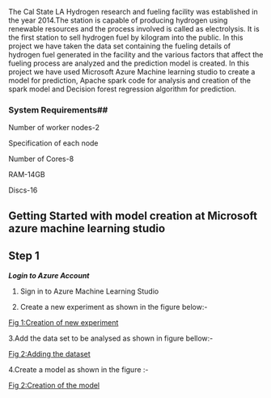 The Cal State LA Hydrogen research and fueling facility was established in the year 2014.The station is capable of producing hydrogen using renewable resources and the process involved is called as electrolysis. It is the first station to sell hydrogen fuel by kilogram into the public. In this project we have taken the data set containing the fueling details of hydrogen fuel generated in the facility and the various factors that affect the fueling process are analyzed and the prediction model is created. In this project we have used Microsoft Azure Machine learning studio to create a model for prediction, Apache spark code for analysis and creation of the spark model and Decision forest regression algorithm for prediction.

### **System Requirements**##
Number of worker nodes-2

Specification of each node

Number of Cores-8

RAM-14GB

Discs-16


## **Getting Started with model creation at Microsoft azure machine learning studio**

## Step 1
**_Login to Azure Account_**

1. Sign in to Azure Machine Learning Studio

2. Create a new experiment as shown in the figure below:- 

 [Fig 1:Creation of new experiment](https://github.com/manvichandra/hydrogen-gas-power-plant/blob/master/Images/Experiment.JPG)
 
3.Add the data set to be analysed as shown in figure bellow:-

   [Fig 2:Adding the dataset](https://github.com/manvichandra/hydrogen-gas-power-plant/blob/master/Images/dataset.JPG)
   
4.Create a model as shown in the figure :-

  [Fig 2:Creation of the model](https://github.com/manvichandra/hydrogen-gas-power-plant/blob/master/Images/Model.JPG)